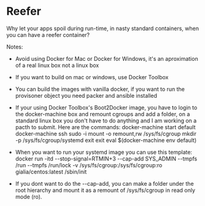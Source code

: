 
Reefer
======

Why let your apps spoil during run-time, in nasty standard containers, when you can have a reefer container? 


Notes:
- Avoid using Docker for Mac or Docker for Windows, it's an aproximation of a real linux box not a linux box

- If you want to build on mac or windows, use Docker Toolbox

- You can build the images with vanilla docker, if you want to run the provisoner object you need packer and ansible installed

- If your using Docker Toolbox's Boot2Docker image, you have to login to the docker-machine box and remount cgroups and add a folder, on a standard linux box you don't have to do anything and I am working on a pacth to submit.
    Here are the commands:
	  	docker-machine start default
	  	docker-machine ssh
		sudo -i
		mount -o remount,rw /sys/fs/cgroup
		mkdir -p /sys/fs/cgroup/systemd
		exit
		exit
		eval $(docker-machine env default)

- When you want to run your systemd image you can use this template:
		docker run -itd --stop-signal=RTMIN+3 --cap-add SYS_ADMIN --tmpfs /run --tmpfs /run/lock -v /sys/fs/cgroup:/sys/fs/cgroup:ro gialia/centos:latest /sbin/init

- If you dont want to do the --cap-add, you can make a folder under the root hierarchy and mount it as a remount of /sys/fs/cgroup in read only mode (ro). 

